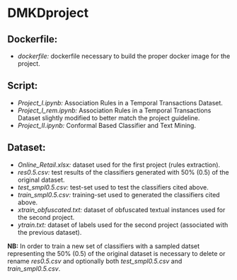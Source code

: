 # DMKDproject

## Dockerfile:
- *dockerfile:* dockerfile necessary to build the proper docker image for the project.  

## Script:
- *Project_I.ipynb:* Association Rules in a Temporal Transactions Dataset.
- *Project_I_rem.ipynb:* Association Rules in a Temporal Transactions Dataset slightly modified to better match the project guideline. 
- *Project_II.ipynb:* Conformal Based Classifier and Text Mining. 

## Dataset:
- *Online_Retail.xlsx:* dataset used for the first project (rules extraction). 
- *res0.5.csv:* test results of the classifiers generated with 50% (0.5) of the original dataset.
- *test_smpl0.5.csv:* test-set used to test the classifiers cited above.
- *train_smpl0.5.csv:* training-set used to generated the classifiers cited above.   
- *xtrain_obfuscated.txt:* dataset of obfuscated textual instances used for the second project.
- *ytrain.txt:* dataset of labels used for the second project (associated with the previous dataset).

**NB:** In order to train a new set of classifiers with a sampled datset representing the 50% (0.5) of the original dataset is necessary to delete or rename *res0.5.csv* and optionally both *test_smpl0.5.csv* and *train_smpl0.5.csv*.













